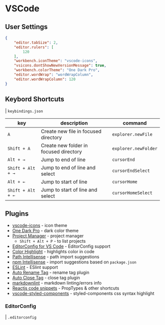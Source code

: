 # VSCode

## User Settings

```json
{
    "editor.tabSize": 2,
    "editor.rulers": [
        120
    ],
    "workbench.iconTheme": "vscode-icons",
    "vsicons.dontShowNewVersionMessage": true,
    "workbench.colorTheme": "One Dark Pro",
    "editor.wordWrap": "wordWrapColumn",
    "editor.wordWrapColumn": 120
}
```

## Keybord Shortcuts

| `keybindings.json`

| key | description | command |
|-----|-------------|---------|
| `A` | Create new file in focused directory | `explorer.newFile` |
| `Shift + A` | Create new folder in focused directory | `explorer.newFolder` |
| `Alt + →` | Jump to end of line | `cursorEnd` |
| `Shift + Alt + →` | Jump to end of line and select | `cursorEndSelect` |
| `Alt + ←` | Jump to start of line | `cursorHome` |
| `Shift + Alt + ←` | Jump to start of line and select | `cursorHomeSelect` |

## Plugins

- [vscode-icons](https://marketplace.visualstudio.com/items?itemName=robertohuertasm.vscode-icons) - icon theme
- [One Dark Pro](https://marketplace.visualstudio.com/items?itemName=zhuangtongfa.Material-theme) - dark color theme
- [Project Manager](https://marketplace.visualstudio.com/items?itemName=alefragnani.project-manager) - project manager
  - `Shift + Alt + P` - to list projects
- [EditorConfig for VS Code](https://marketplace.visualstudio.com/items?itemName=EditorConfig.EditorConfig) - EditorConfig support
- [Color Highlight](https://marketplace.visualstudio.com/items?itemName=naumovs.color-highlight) - highlights color in code
- [Path Intellisense](https://marketplace.visualstudio.com/items?itemName=christian-kohler.path-intellisense) - path import suggestions
- [npm Intellisense](https://marketplace.visualstudio.com/items?itemName=christian-kohler.npm-intellisense) - import suggestions based on `package.json`
- [ESLint](https://marketplace.visualstudio.com/items?itemName=dbaeumer.vscode-eslint) - ESlint support
- [Auto Rename Tag](https://marketplace.visualstudio.com/items?itemName=formulahendry.auto-rename-tag) - rename tag plugin
- [Auto Close Tag](https://marketplace.visualstudio.com/items?itemName=formulahendry.auto-close-tag) - close tag plugin
- [markdownlint](https://marketplace.visualstudio.com/items?itemName=DavidAnson.vscode-markdownlint) - markdown linting/errors info
- [Reactjs code snippets](https://marketplace.visualstudio.com/items?itemName=xabikos.ReactSnippets) - PropTypes & other shortcuts
- [vscode-styled-components](https://marketplace.visualstudio.com/items?itemName=jpoissonnier.vscode-styled-components) - styled-components css syntax highlight

### EditorConfig

| `.editorconfig`
